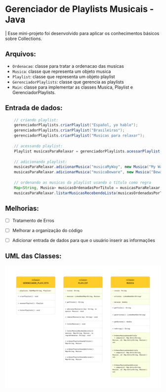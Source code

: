 # Gerenciador de Playlists Musicais - Java

| Esse mini-projeto foi desenvolvido para aplicar os conhecimentos básicos sobre Collections.

## Arquivos:
- `Ordenacao`: classe para tratar a ordenacao das musicas
- `Musica`: classe que representa um objeto musica
- `Playlist`: classe que representa um objeto playlist
- `GerenciadorPlaylists`: classe que gerencia as playlists
- `Main`: classe para implementar as classes Musica, Playlist e GerenciadorPlaylists.

## Entrada de dados:
```java
    // criando playlist:
    gerenciadorPlaylists.criarPlaylist("Español, yo hablo");
    gerenciadorPlaylists.criarPlaylist("Brasileiras");
    gerenciadorPlaylists.criarPlaylist("Musicas para relaxar");
    
    // acessando playlist:
    Playlist musicasParaRelaxar = gerenciadorPlaylists.acessarPlaylist("Musicas para relaxar");

    // adicionando playlist:
    musicasParaRelaxar.adicionarMusica("musicaMyWay", new Musica("My Way", Arrays.asList("Limp Bizkit"), 4.33));
    musicasParaRelaxar.adicionarMusica("musicaBeware", new Musica("Beware", Arrays.asList("Deftones"), 6.00));
    
    // ordenando as musicas da playlist usando o título como regra
    Map<String, Musica> musicasOrdenadasPorTitulo = musicasParaRelaxar.ordenarPlaylistUsandoTitulo();
    musicasParaRelaxar.listarMusicasRecebendoLista(musicasOrdenadasPorTitulo, "TITULO");
```

## Melhorias:
- [ ] Tratamento de Erros
- [ ] Melhorar a organização do código
- [ ] Adicionar entrada de dados para que o usuário inserir as informações


## UML das Classes:
![modelagem](uml.png)